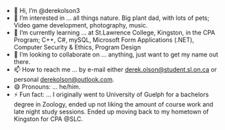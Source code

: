 - 👋 Hi, I’m @derekolson3
- 👀 I’m interested in ... all things nature. Big plant dad, with lots of pets; Video game development, photography, music.
- 🌱 I’m currently learning ... at St.Lawrence College, Kingston, in the CPA Program; C++, C#, mySQL, Microsoft Form Applications (.NET), Computer Security & Ethics, Program Design
- 💞️ I’m looking to collaborate on ... anything, just want to get my name out there.
- 📫 How to reach me ... by e-mail either derek.olson@student.sl.on.ca or personal derekolson@outlook.com.
- 😄 Pronouns: ... he/him.
- ⚡ Fun fact: ... I originally went to University of Guelph for a bachelors degree in Zoology, ended up not liking the amount of course work and late night study sessions. Ended up moving back to my hometown of Kingston for CPA @SLC.
  

<!---
derekolson3/derekolson3 is a ✨ special ✨ repository because its `README.md` (this file) appears on your GitHub profile.
You can click the Preview link to take a look at your changes.
--->
